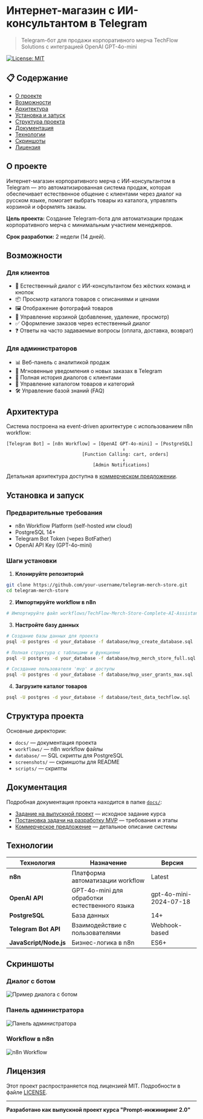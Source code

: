
# Интернет-магазин с ИИ-консультантом в Telegram

> Telegram-бот для продажи корпоративного мерча TechFlow Solutions с интеграцией OpenAI GPT-4o-mini

[![License: MIT](https://img.shields.io/badge/License-MIT-yellow.svg)](https://opensource.org/licenses/MIT)

## 📋 Содержание

- [О проекте](#о-проекте)
- [Возможности](#возможности)
- [Архитектура](#архитектура)
- [Установка и запуск](#установка-и-запуск)
- [Структура проекта](#структура-проекта)
- [Документация](#документация)
- [Технологии](#технологии)
- [Скриншоты](#скриншоты)
- [Лицензия](#лицензия)

## О проекте

Интернет-магазин корпоративного мерча с ИИ-консультантом в Telegram — это автоматизированная система продаж, которая обеспечивает естественное общение с клиентами через диалог на русском языке, помогает выбрать товары из каталога, управлять корзиной и оформлять заказы.

**Цель проекта:** Создание Telegram-бота для автоматизации продаж корпоративного мерча с минимальным участием менеджеров.

**Срок разработки:** 2 недели (14 дней).

## Возможности

### Для клиентов

- 💬 Естественный диалог с ИИ-консультантом без жёстких команд и кнопок
- 📦 Просмотр каталога товаров с описаниями и ценами
- 🖼️ Отображение фотографий товаров
- 🛒 Управление корзиной (добавление, удаление, просмотр)
- ✅ Оформление заказов через естественный диалог
- ❓ Ответы на часто задаваемые вопросы (оплата, доставка, возврат)

### Для администраторов

- 📊 Веб-панель с аналитикой продаж
- 🔔 Мгновенные уведомления о новых заказах в Telegram
- 💾 Полная история диалогов с клиентами
- 📝 Управление каталогом товаров и категорий
- 🛠️ Управление базой знаний (FAQ)

## Архитектура

Система построена на event-driven архитектуре с использованием n8n workflow:

```
[Telegram Bot] → [n8n Workflow] → [OpenAI GPT-4o-mini] → [PostgreSQL]
                                           ↓
                            [Function Calling: cart, orders]
                                           ↓
                                [Admin Notifications]
```

Детальная архитектура доступна в [коммерческом предложении](./docs/Kommercheskoe-predlozhenie.md#22-детальная-диаграмма-взаимодействия).

## Установка и запуск

### Предварительные требования

- n8n Workflow Platform (self-hosted или cloud)
- PostgreSQL 14+
- Telegram Bot Token (через BotFather)
- OpenAI API Key (GPT-4o-mini)

### Шаги установки

1. **Клонируйте репозиторий**
```bash
git clone https://github.com/your-username/telegram-merch-store.git
cd telegram-merch-store
```

2. **Импортируйте workflow в n8n**
```bash
# Импортируйте файл workflows/TechFlow-Merch-Store-Complete-AI-Assistant-v2.2.1.json
```

3. **Настройте базу данных**
```bash
# Создание базы данных для проекта
psql -U postgres -d your_database -f database/mvp_create_database.sql

# Полная структура с таблицами и функциями
psql -U postgres -d your_database -f database/mvp_merch_store_full.sql

# Сосздание пользователя 'mvp' и доступы
psql -U postgres -d your_database -f database/mvp_user_grants_max.sql
```

4. **Загрузите каталог товаров**
```bash
psql -U postgres -d your_database -f database/test_data_techflow.sql
```


## Структура проекта

Основные директории:

- `docs/` — документация проекта
- `workflows/` — n8n workflow файлы
- `database/` — SQL скрипты для PostgreSQL
- `screenshots/` — скриншоты для README
- `scripts/` — скрипты

## Документация

Подробная документация проекта находится в папке [`docs/`](./docs/):

- [Задание на выпускной проект](./docs/Zadanie-na-Vypusknoi-proekt-kursa-Prompt-inzhiniring-2.0.md) — исходное задание курса
- [Постановка задачи на разработку MVP](./docs/Postanovka-zadachi-na-razrabotku-MVP.md) — требования и этапы
- [Коммерческое предложение](./docs/Kommercheskoe-predlozhenie.md) — детальное описание системы

## Технологии

| Технология | Назначение | Версия |
|-----------|-----------|--------|
| **n8n** | Платформа автоматизации workflow | Latest |
| **OpenAI API** | GPT-4o-mini для обработки естественного языка | gpt-4o-mini-2024-07-18 |
| **PostgreSQL** | База данных | 14+ |
| **Telegram Bot API** | Взаимодействие с пользователями | Webhook-based |
| **JavaScript/Node.js** | Бизнес-логика в n8n | ES6+ |

## Скриншоты

### Диалог с ботом
![Пример диалога с ботом](./screenshots/bot-conversation.png)

### Панель администратора
![Панель администратора](./screenshots/Store-dashboard.png)

### Workflow в n8n
![n8n Workflow](./screenshots/n8n-Завершение_заказа.png)

## Лицензия

Этот проект распространяется под лицензией MIT. Подробности в файле [LICENSE](./LICENSE).

---

**Разработано как выпускной проект курса "Prompt-инжиниринг 2.0"**
